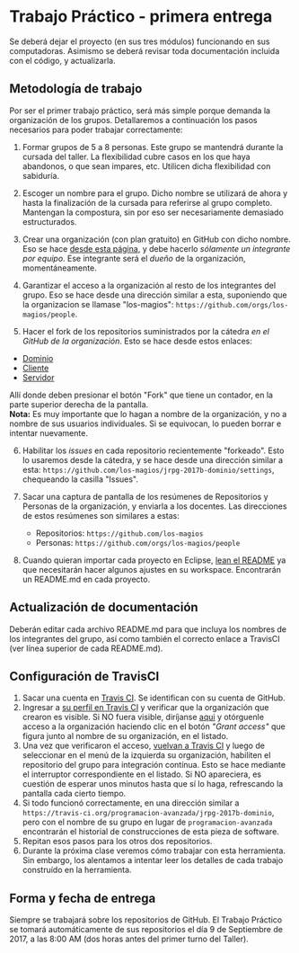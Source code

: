 # Trabajo Práctico - primera entrega

Se deberá dejar el proyecto (en sus tres módulos) funcionando en sus computadoras. Asimismo se deberá revisar toda documentación incluida con el código, y actualizarla.

## Metodología de trabajo

Por ser el primer trabajo práctico, será más simple porque demanda la organización de los grupos. Detallaremos a continuación los pasos necesarios para poder trabajar correctamente:

1. Formar grupos de 5 a 8 personas. Este grupo se mantendrá durante la cursada del taller. La flexibilidad cubre casos en los que haya abandonos, o que sean impares, etc. Utilicen dicha flexibilidad con sabiduría.

2. Escoger un nombre para el grupo. Dicho nombre se utilizará de ahora y hasta la finalización de la cursada para referirse al grupo completo. Mantengan la compostura, sin por eso ser necesariamente demasiado estructurados.

3. Crear una organización (con plan gratuito) en GitHub con dicho nombre. Eso se hace [desde esta página](https://github.com/organizations/new), y debe hacerlo *sólamente un integrante por equipo*. Ese integrante será el _dueño_ de la organización, momentáneamente.

4. Garantizar el acceso a la organización al resto de los integrantes del grupo. Eso se hace desde una dirección similar a esta, suponiendo que la organizacion se llamase "los-magios": `https://github.com/orgs/los-magios/people`.

5. Hacer el fork de los repositorios suministrados por la cátedra *en el GitHub de la organización*. Esto se hace desde estos enlaces:

* [Dominio](https://github.com/programacion-avanzada/jrpg-2017b-dominio)
* [Cliente](https://github.com/programacion-avanzada/jrpg-2017b-cliente)
* [Servidor](https://github.com/programacion-avanzada/jrpg-2017b-servidor)

Allí donde deben presionar el botón "Fork" que tiene un contador, en la parte superior derecha de la pantalla.  
**Nota:** Es muy importante que lo hagan a nombre de la organización, y no a nombre de sus usuarios individuales. Si se equivocan, lo pueden borrar e intentar nuevamente.

6. Habilitar los _issues_ en cada repositorio recientemente "forkeado". Esto lo usaremos desde la cátedra, y se hace desde una dirección similar a esta: `https://github.com/los-magios/jrpg-2017b-dominio/settings`, chequeando la casilla "Issues".

7. Sacar una captura de pantalla de los resúmenes de Repositorios y Personas de la organización, y enviarla a los docentes. Las direcciones de estos resúmenes son similares a estas:
	* Repositorios: `https://github.com/los-magios`
	* Personas: `https://github.com/orgs/los-magios/people`

8. Cuando quieran importar cada proyecto en Eclipse, [lean el README](https://github.com/programacion-avanzada/jrpg-2017b-dominio/blob/master/README.md) ya que necesitarán hacer algunos ajustes en su workspace. Encontrarán un README.md en cada proyecto.

## Actualización de documentación

Deberán editar cada archivo README.md para que incluya los nombres de los integrantes del grupo, así como también el correcto enlace a TravisCI (ver línea superior de cada README.md).

## Configuración de TravisCI

1. Sacar una cuenta en [Travis CI](https://travis-ci.org/). Se identifican con su cuenta de GitHub.
2. Ingresar a [su perfil en Travis CI](https://travis-ci.org/profile) y verificar que la organización que crearon es visible. Si NO fuera visible, diríjanse [aqui](https://github.com/settings/connections/applications/f244293c729d5066cf27) y otórguenle acceso a la organización haciendo clic en el botón _"Grant access"_ que figura junto al nombre de su organización, en el listado.
3. Una vez que verificaron el acceso, [vuelvan a Travis CI](https://travis-ci.org/profile) y luego de seleccionar en el menú de la izquierda su organización, habiliten el repositorio del grupo para integración contínua. Esto se hace mediante el interruptor correspondiente en el listado. Si NO apareciera, es cuestión de esperar unos minutos hasta que sí lo haga, refrescando la pantalla cada cierto tiempo.
4. Si todo funcionó correctamente, en una dirección similar a `https://travis-ci.org/programacion-avanzada/jrpg-2017b-dominio`, pero con el nombre de su grupo en lugar de `programacion-avanzada` encontrarán el historial de construcciones de esta pieza de software.
5. Repitan esos pasos para los otros dos repositorios.
6. Durante la próxima clase veremos cómo trabajar con esta herramienta. Sin embargo, los alentamos a intentar leer los detalles de cada trabajo construído en la herramienta.

## Forma y fecha de entrega

Siempre se trabajará sobre los repositorios de GitHub. El Trabajo Práctico se tomará automáticamente de sus repositorios el día 9 de Septiembre de 2017, a las 8:00 AM (dos horas antes del primer turno del Taller).